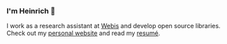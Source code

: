 ### I'm Heinrich 👋

I work as a research assistant at [Webis](https://github.com/webis-de) and develop open source libraries.  
Check out my [personal website](https://heinrich.reimer.family) and read my [resumé](https://heinrich.reimer.family/cv).
